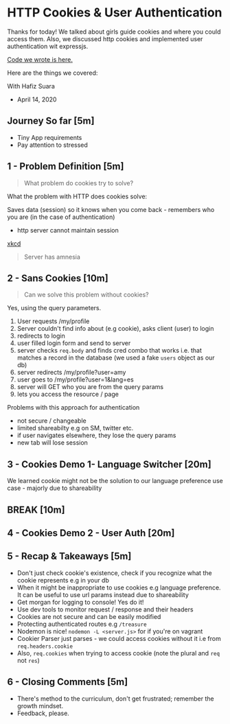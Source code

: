 HTTP Cookies & User Authentication
===

Thanks for today! We talked about girls guide cookies and where you could access them. Also, we discussed http cookies and implemented user authentication wit expressjs.

[Code we wrote is here.](https://github.com/hafbau/lecture_notes/tree/master/w03d3-new)

Here are the things we covered:

With Hafiz Suara
- April 14, 2020

## Journey So far [5m]

- Tiny App requirements
- Pay attention to stressed


## 1 - Problem Definition [5m]

> What problem do cookies try to solve?

What the problem with HTTP does cookies solve:

Saves data (session) so it knows when you come back - remembers who you are (in the case of authentication)
- http server cannot maintain session

[xkcd](https://xkcd.com/869/)

> Server has amnesia


## 2 - Sans Cookies [10m]

> Can we solve this problem without cookies?

Yes, using the query parameters.

1. User requests /my/profile
2. Server couldn't find info about (e.g cookie), asks client (user) to login
3. redirects to login
4. user filled login form and send to server
5. server checks `req.body` and finds cred combo that works i.e. that matches a record in the database (we used a fake `users` object as our db)
6. server redirects /my/profile?user=amy
7. user goes to /my/profile?user=1&lang=es
8. server will GET who you are from the query params
9. lets you access the resource / page

Problems with this approach for authentication
- not secure / changeable
- limited shareabilty e.g on SM, twitter etc.
- if user navigates elsewhere, they lose the query params
- new tab will lose session

## 3 - Cookies Demo 1- Language Switcher [20m]

We learned cookie might not be the solution to our language preference use case - majorly due to shareability

## BREAK [10m]

## 4 - Cookies Demo 2 - User Auth [20m]


## 5 - Recap & Takeaways [5m]

- Don't just check cookie's existence, check if you recognize what the cookie represents e.g in your db
- When it might be inappropriate to use cookies e.g language preference. It can be useful to use url params instead due to shareability
- Get morgan for logging to console! Yes do it!
- Use dev tools to monitor request / response and their headers
- Cookies are not secure and can be easily modified
- Protecting authenticated routes e.g `/treasure`
- Nodemon is nice! `nodemon -L <server.js>` for if you're on vagrant
- Cookier Parser just parses - we could access cookies without it i.e from `req.headers.cookie`
- Also, `req.cookies` when trying to access cookie (note the plural and `req` not `res`)

## 6 - Closing Comments [5m]

- There's method to the curriculum, don't get frustrated; remember the growth mindset.
- Feedback, please.
